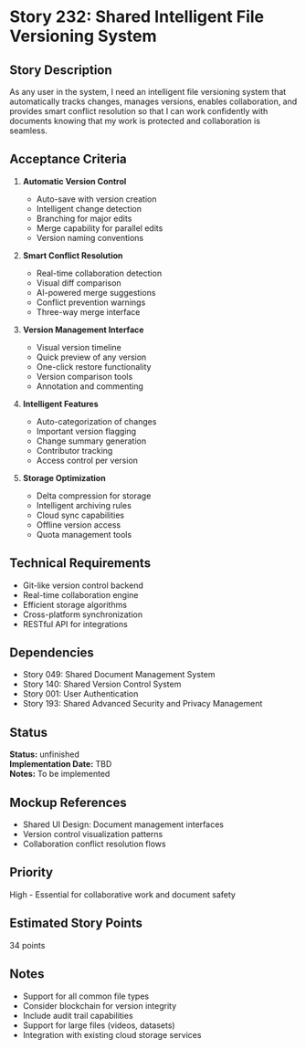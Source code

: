 # Story 232: Shared Intelligent File Versioning System

## Story Description
As any user in the system, I need an intelligent file versioning system that automatically tracks changes, manages versions, enables collaboration, and provides smart conflict resolution so that I can work confidently with documents knowing that my work is protected and collaboration is seamless.

## Acceptance Criteria
1. **Automatic Version Control**
   - Auto-save with version creation
   - Intelligent change detection
   - Branching for major edits
   - Merge capability for parallel edits
   - Version naming conventions

2. **Smart Conflict Resolution**
   - Real-time collaboration detection
   - Visual diff comparison
   - AI-powered merge suggestions
   - Conflict prevention warnings
   - Three-way merge interface

3. **Version Management Interface**
   - Visual version timeline
   - Quick preview of any version
   - One-click restore functionality
   - Version comparison tools
   - Annotation and commenting

4. **Intelligent Features**
   - Auto-categorization of changes
   - Important version flagging
   - Change summary generation
   - Contributor tracking
   - Access control per version

5. **Storage Optimization**
   - Delta compression for storage
   - Intelligent archiving rules
   - Cloud sync capabilities
   - Offline version access
   - Quota management tools

## Technical Requirements
- Git-like version control backend
- Real-time collaboration engine
- Efficient storage algorithms
- Cross-platform synchronization
- RESTful API for integrations

## Dependencies
- Story 049: Shared Document Management System
- Story 140: Shared Version Control System
- Story 001: User Authentication
- Story 193: Shared Advanced Security and Privacy Management


## Status
**Status:** unfinished  
**Implementation Date:** TBD  
**Notes:** To be implemented
## Mockup References
- Shared UI Design: Document management interfaces
- Version control visualization patterns
- Collaboration conflict resolution flows

## Priority
High - Essential for collaborative work and document safety

## Estimated Story Points
34 points

## Notes
- Support for all common file types
- Consider blockchain for version integrity
- Include audit trail capabilities
- Support for large files (videos, datasets)
- Integration with existing cloud storage services